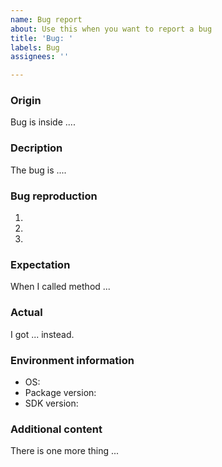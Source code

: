 ```yaml
---
name: Bug report
about: Use this when you want to report a bug
title: 'Bug: '
labels: Bug
assignees: ''

---
```


### Origin
<!-- In which project did the bug come from --->
Bug is inside ....

### Decription

<!-- Describe the bug here, i.e. What does it cause ? --->
The bug is ....

### Bug reproduction

<!-- How did you discover it? As specific as possible! --->
1.
2.
3.

### Expectation

<!-- What's your desired result ? i.e When calling that method --->
When I called method ...

### Actual

<!-- What did you get ? --->
I got ... instead.

### Environment information
<!-- Answer below! --->
* OS:
* Package version:
* SDK version:

### Additional content
<!-- What else do we need to know more --->
There is one more thing ...
